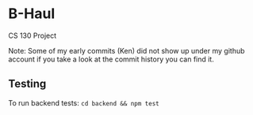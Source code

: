 # B-Haul
CS 130 Project


Note: Some of my early commits (Ken) did not show up under my github account if you take a look at the commit history you can find it. 

## Testing
To run backend tests:
`cd backend && npm test`
